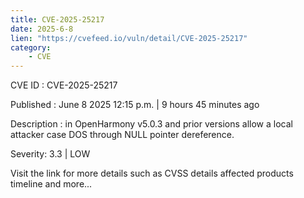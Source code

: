 ```yaml
---
title: CVE-2025-25217
date: 2025-6-8
lien: "https://cvefeed.io/vuln/detail/CVE-2025-25217"
category:
    - CVE
---
```


CVE ID : CVE-2025-25217

Published :  June 8
2025
12:15 p.m. | 9 hours
45 minutes ago

Description : in OpenHarmony v5.0.3 and prior versions allow a local attacker case DOS through NULL pointer dereference.

Severity: 3.3 | LOW

Visit the link for more details
such as CVSS details
affected products
timeline
and more...
